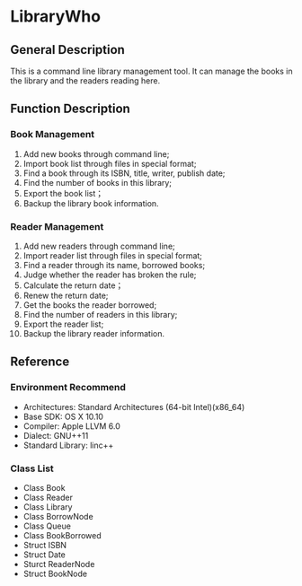 # LibraryWho
## General Description
This is a command line library management tool. It can manage the books in the library and the readers reading here.
## Function Description
### Book Management
1. Add new books through command line;
2. Import book list through files in special format;
3. Find a book through its ISBN, title, writer, publish date;
4. Find the number of books in this library; 
8. Export the book list；  
9. Backup the library book information.

### Reader Management
1. Add new readers through command line;
2. Import reader list through files in special format;
3. Find a reader through its name, borrowed books;
4. Judge whether the reader has broken the rule;
5. Calculate the return date；  
6. Renew the return date;
5. Get the books the reader borrowed;
6. Find the number of readers in this library;
7. Export the reader list;  
8. Backup the library reader information.

## Reference
### Environment Recommend
+ Architectures:    Standard Architectures (64-bit Intel)(x86_64)
+ Base SDK:         OS X 10.10
+ Compiler:         Apple LLVM 6.0
+ Dialect:          GNU++11
+ Standard Library: linc++

### Class List
+ Class Book
+ Class Reader
+ Class Library
+ Class BorrowNode
+ Class Queue
+ Class BookBorrowed
+ Struct ISBN
+ Struct Date
+ Sturct ReaderNode
+ Struct BookNode